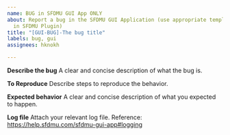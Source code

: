 ```yaml
---
name: BUG in SFDMU GUI App ONLY
about: Report a bug in the SFDMU GUI Application (use appropriate template for bug
  in SFDMU Plugin)
title: "[GUI-BUG]-The bug title"
labels: bug, gui
assignees: hknokh

---
```


**Describe the bug**
A clear and concise description of what the bug is.

**To Reproduce**
Describe steps to reproduce the behavior.

**Expected behavior**
A clear and concise description of what you expected to happen.

**Log file**
Attach your relevant log file. 
Reference: https://help.sfdmu.com/sfdmu-gui-app#logging
